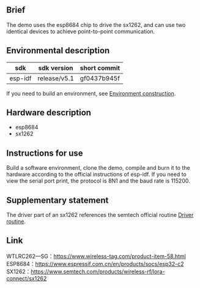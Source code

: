 ## Brief

The demo uses the esp8684 chip to drive the sx1262, and can use two identical devices to achieve point-to-point communication.

## Environmental description

| sdk     | sdk version  | short commit |
| ------- | ------------ | ------------ |
| esp-idf | release/v5.1 | gf0437b945f  |

If you need to build an environment, see [Environment construction](https://docs.espressif.com/projects/esp-idf/zh_CN/release-v5.1/esp32c2/get-started/linux-macos-setup.html).

## Hardware description

- esp8684
- sx1262

## Instructions for use

Build a software environment, clone the demo, compile and burn it to the hardware according to the official instructions of esp-idf. If you need to view the serial port print, the protocol is 8N1 and the baud rate is 115200.

## Supplementary statement

The driver part of an sx1262 references the semtech official routine [Driver routine](https://github.com/Lora-net/SWSD003).

## Link
WTLRC262—SG：https://www.wireless-tag.com/product-item-58.html
ESP8684：https://www.espressif.com.cn/en/products/socs/esp32-c2
SX1262：https://www.semtech.com/products/wireless-rf/lora-connect/sx1262